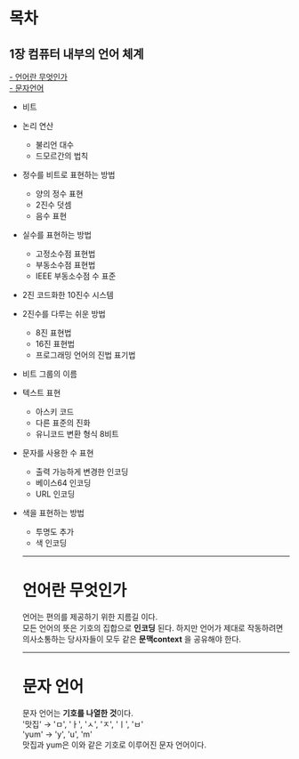 # 목차
## 1장 컴퓨터 내부의 언어 체계
[- 언어란 무엇인가 ](#언어란-무엇인가) <br>
[- 문자언어](#문자-언어)
- 비트
- 논리 연산 <br>
  - 불리언 대수
  - 드모르간의 법칙
- 정수를 비트로 표현하는 방법
  - 양의 정수 표현
  - 2진수 덧셈
  - 음수 표현
- 실수를 표현하는 방법
  - 고정소수점 표현법
  - 부동소수점 표현법
  - IEEE 부동소수점 수 표준
- 2진 코드화한 10진수 시스템
- 2진수를 다루는 쉬운 방법
  - 8진 표현법
  - 16진 표현법
  - 프로그래밍 언어의 진법 표기법
- 비트 그룹의 이름
- 텍스트 표현
  - 아스키 코드
  - 다른 표준의 진화
  - 유니코드 변환 형식 8비트
- 문자를 사용한 수 표현
  - 출력 가능하게 변경한 인코딩
  - 베이스64 인코딩
  - URL 인코딩
- 색을 표현하는 방법
  - 투명도 추가
  - 색 인코딩 
  ---
  # 언어란 무엇인가

  언어는 편의를 제공하기 위한 지름길 이다. <br>
  모든 언어의 뜻은 기호의 집합으로 **인코딩** 된다. 하지만 언어가 제대로 작동하려면 의사소통하는 당사자들이 모두 같은 **문맥context** 을 공유해야 한다.
  
  ---
  # 문자 언어

  문자 언어는 **기호를 나열한 것**이다. <br>
  '맛집' → 'ㅁ', 'ㅏ', 'ㅅ', 'ㅈ', 'ㅣ', 'ㅂ' <br>
  'yum' → 'y', 'u', 'm' <br>
  맛집과 yum은 이와 같은 기호로 이루어진 문자 언어이다.  

